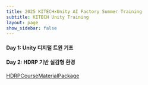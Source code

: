 ```yaml
---
title: 2025 KITECH×Unity AI Factory Summer Training
subtitle: KITECH Unity Training
layout: page
show_sidebar: false
---
```


#### Day 1: Unity 디지털 트윈 기초  
  
#### Day 2: HDRP 기반 실감형 환경
[HDRPCourseMaterialPackage](https://drive.google.com/file/d/1UP6cEgYYQh_W0nj22GiHo7eCc2WQA6PN/view?usp=share_link)

